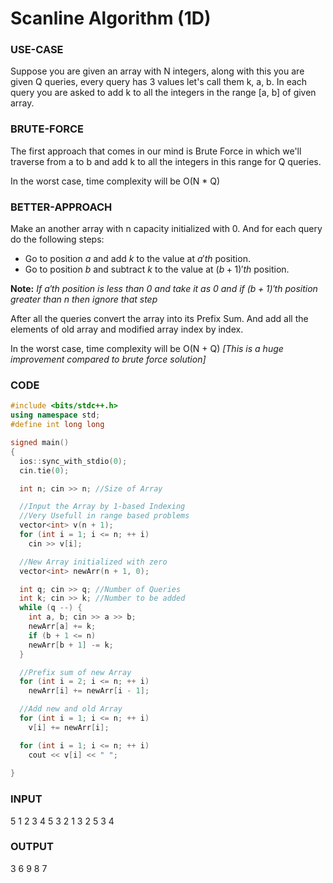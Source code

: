 # Scanline Algorithm (1D)

### USE-CASE

Suppose you are given an array with N integers, along with this you are given Q queries, every query has 3 values let's call them k, a, b. In each query you are asked to add k to all the integers in the range [a, b] of given array.

### BRUTE-FORCE

The first approach that comes in our mind is Brute Force in which we'll traverse from a to b and add k to all the integers in this range for Q queries.

In the worst case, time complexity will be O(N * Q) 

### BETTER-APPROACH

Make an another array with n capacity initialized with 0. And for each query do the following steps:

- Go to position  $a$ and add $k$  to the value at $a'th$ position.
- Go to position $b$ and subtract $k$ to the value at $(b+1)'th$ position.

**Note:** *If $a'th$  position is less than 0 and take it as 0 and if $(b+1)'th$  position greater than n then ignore that step*

After all the queries convert the array into its Prefix Sum. And add all the elements of old array and modified array index by index.

In the worst case, time complexity will be O(N + Q) *[This is a huge improvement compared to brute force solution]*

### CODE

```cpp
#include <bits/stdc++.h>
using namespace std;
#define int long long

signed main()
{
  ios::sync_with_stdio(0);
  cin.tie(0);

  int n; cin >> n; //Size of Array

  //Input the Array by 1-based Indexing
  //Very Usefull in range based problems
  vector<int> v(n + 1);
  for (int i = 1; i <= n; ++ i)
    cin >> v[i];

  //New Array initialized with zero
  vector<int> newArr(n + 1, 0);

  int q; cin >> q; //Number of Queries
  int k; cin >> k; //Number to be added
  while (q --) {
    int a, b; cin >> a >> b;
    newArr[a] += k;
    if (b + 1 <= n)
    newArr[b + 1] -= k;
  } 

  //Prefix sum of new Array
  for (int i = 2; i <= n; ++ i)
    newArr[i] += newArr[i - 1];

  //Add new and old Array
  for (int i = 1; i <= n; ++ i)
    v[i] += newArr[i];

  for (int i = 1; i <= n; ++ i)
    cout << v[i] << " ";
 
}
```

### INPUT

5
1 2 3 4 5
3 2
1 3
2 5
3 4

### OUTPUT

3 6 9 8 7